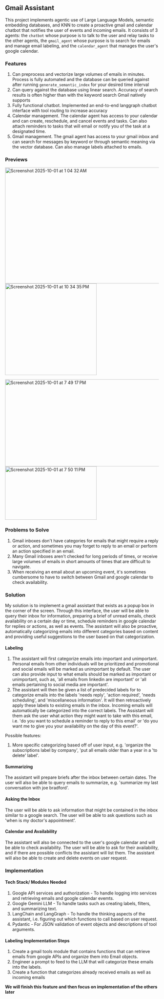 ## Gmail Assistant

This project implements agentic use of Large Language Models, semantic embedding databases, and KNN to create a proactive gmail and calendar chatbot that notifies the user of events and incoming emails. It consists of 3 agents: the `chatbot` whose purpose is to talk to the user and relay tasks to the other agents, the `gmail_agent` whose purpose is to search for emails and manage email labeling, and the `calendar_agent` that manages the user's google calendar.

### Features
1. Can preprocess and vectorize large volumes of emails in minutes. Process is fully automated and the database can be queried against after running `generate_semantic_index` for your desired time interval
2. Can query against the database using linear search. Accuracy of search results is often higher than with the keyword search Gmail natively supports
3. Fully functional chatbot. Implemented an end-to-end langgraph chatbot interface with tool routing to increase accuracy
4. Calendar management. The calendar agent has access to your calendar and can create, reschedule, and cancel events and tasks. Can also attach reminders to tasks that will email or notify you of the task at a designated time.
5. Gmail management. The gmail agent has access to your gmail inbox and can search for messages by keyword or through semantic meaning via the vector database. Can also manage labels attached to emails.

### Previews
<img width="600" height="380" alt="Screenshot 2025-10-01 at 1 04 32 AM" src="https://github.com/user-attachments/assets/a41d4cae-0494-4501-a26e-5cea76a240fa" /><img width="300" height="300" alt="Screenshot 2025-10-01 at 10 34 35 PM" src="https://github.com/user-attachments/assets/634cc272-1202-4d58-bfd0-ed54620b551a" />


<img width="600" height="285" alt="Screenshot 2025-10-01 at 7 49 17 PM" src="https://github.com/user-attachments/assets/818eca47-96f7-4046-996a-46e6c377e151" /><img width="300" height="175" alt="Screenshot 2025-10-01 at 7 50 11 PM" src="https://github.com/user-attachments/assets/8eba2cfe-e4d3-42d6-9ffa-6d39dca2fe2a" />



### Problems to Solve
1. Gmail inboxes don't have categories for emails that might require a reply or action, and sometimes you may forget to reply to an email or perform an action specified in an email.
2. Many Gmail inboxes aren't checked for long periods of times, or receive large volumes of emails in short amounts of times that are difficult to navigate.
3. When receiving an email about an upcoming event, it's sometimes cumbersome to have to switch between Gmail and google calendar to check availability.

### Solution
My solution is to implement a gmail assistant that exists as a popup box in the corner of the screen. Through this interface, the user will be able to query their inbox for information, preparing a brief of unread emails, check availability on a certain day or time, schedule reminders in google calendar for replies or actions, as well as events. The assistant will also be proactive, automatically categorizing emails into different categories based on content and providing useful suggestions to the user based on that categorization.

#### Labeling
1. The assistant will first categorize emails into important and unimportant. Personal emails from other individuals will be prioritized and promotional and social emails will be marked as unimportant by default. The user can also provide input to what emails should be marked as important or unimportant, such as, 'all emails from linkedin are important' or 'all emails pertaining to social media are important'.
2. The assistant will then be given a list of predecided labels for to categorize emails into the labels 'needs reply', 'action required', 'needs scheduling', and 'miscellaneous information'. It will then retroactively apply these labels to existing emails in the inbox. Incoming emails will automatically be categorized into the correct labels. The Assistant will them ask the user what action they might want to take with this email, i.e. 'do you want to schedule a reminder to reply to this email' or 'do you want me to give you your availability on the day of this event?'.

Possible features: 
1. More specific categorizing based off of user input, e.g. 'organize the subscriptions label by company', 'put all emails older than a year in a 'to delete' label'.

#### Summarizing
The assistant will prepare briefs after the inbox between certain dates. The user will also be able to query emails to summarize, e.g. 'summarize my last conversation with joe bradford'.

#### Asking the Inbox
The user will be able to ask information that might be contained in the inbox similar to a google search. The user will be able to ask questions such as 'when is my doctor's appointment'.

#### Calendar and Availability
The assistant will also be connected to the user's google calendar and will be able to check availability. The user will be able to ask for their availability, and if there are possible conflicts the assistant will list them. The assistant will also be able to create and delete events on user request.

### Implementation
#### Tech Stack/ Modules Needed
1. Google API services and authorization - To handle logging into services and retrieving emails and google calendar evemts.
2. Google Gemini LLM - To handle tasks such as creating labels, filters, and summarizing text.
3. LangChain and LangGraph - To handle the thinking aspects of the assistant, i.e. figuring out which functions to call based on user request.
4. Pydantic - For JSON validation of event objects and descriptions of tool arguments.

#### Labeling Implementation Steps
1. Create a gmail tools module that contains functions that can retrieve emails from google APIs and organize them into Email objects.
2. Engineer a prompt to feed to the LLM that will categorize these emails into the labels.
3. Create a function that categorizes already received emails as well as incoming emails

**We will finish this feature and then focus on implementation of the others later**
